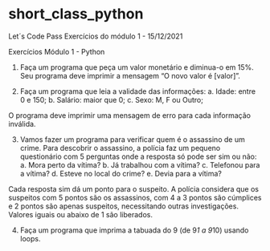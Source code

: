 # short_class_python
Let´s Code Pass
Exercícios do módulo 1 - 15/12/2021

Exercícios Módulo 1 - Python
1. Faça um programa que peça um valor monetário e diminua-o em 15%. Seu
programa deve imprimir a mensagem “O novo valor é [valor]”.

2. Faça um programa que leia a validade das informações:
a. Idade: entre 0 e 150;
b. Salário: maior que 0;
c. Sexo: M, F ou Outro;

O programa deve imprimir uma mensagem de erro para cada informação
inválida.

3. Vamos fazer um programa para verificar quem é o assassino de um crime.
Para descobrir o assassino, a polícia faz um pequeno questionário com 5
perguntas onde a resposta só pode ser sim ou não:
a. Mora perto da vítima?
b. Já trabalhou com a vítima?
c. Telefonou para a vítima?
d. Esteve no local do crime?
e. Devia para a vítima?

Cada resposta sim dá um ponto para o suspeito. A polícia considera que os
suspeitos com 5 pontos são os assassinos, com 4 a 3 pontos são cúmplices e
2 pontos são apenas suspeitos, necessitando outras investigações. Valores
iguais ou abaixo de 1 são liberados.

4. Faça um programa que imprima a tabuada do 9 (de 9*1 a 9*10) usando loops.
